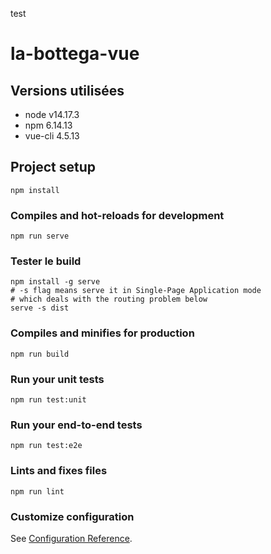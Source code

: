 test
# la-bottega-vue

## Versions utilisées

- node v14.17.3
- npm 6.14.13
- vue-cli 4.5.13

## Project setup
```
npm install
```

### Compiles and hot-reloads for development
```
npm run serve
```

### Tester le build

```
npm install -g serve
# -s flag means serve it in Single-Page Application mode
# which deals with the routing problem below
serve -s dist
```

### Compiles and minifies for production
```
npm run build
```

### Run your unit tests
```
npm run test:unit
```

### Run your end-to-end tests
```
npm run test:e2e
```

### Lints and fixes files
```
npm run lint
```

### Customize configuration
See [Configuration Reference](https://cli.vuejs.org/config/).
